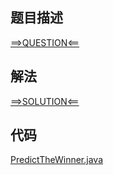 ## 题目描述

[==>QUESTION<==](https://leetcode-cn.com/problems/predict-the-winner/)

## 解法

[==>SOLUTION<==](https://leetcode-cn.com/problems/predict-the-winner/solution/yu-ce-ying-jia-by-leetcode-solution/)

## 代码

[PredictTheWinner.java](https://github.com/Marshal7cc/leetcode-java/blob/master/src/dp/PredictTheWinner.java)

